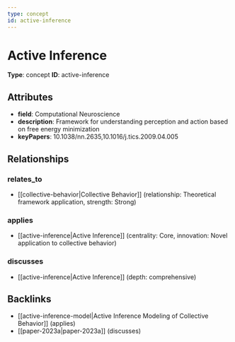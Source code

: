 ```yaml
---
type: concept
id: active-inference
---
```


# Active Inference

**Type**: concept
**ID**: active-inference

## Attributes

- **field**: Computational Neuroscience
- **description**: Framework for understanding perception and action based on free energy minimization
- **keyPapers**: 10.1038/nn.2635,10.1016/j.tics.2009.04.005

## Relationships

### relates_to

- [[collective-behavior|Collective Behavior]] (relationship: Theoretical framework application, strength: Strong)

### applies

- [[active-inference|Active Inference]] (centrality: Core, innovation: Novel application to collective behavior)

### discusses

- [[active-inference|Active Inference]] (depth: comprehensive)

## Backlinks

- [[active-inference-model|Active Inference Modeling of Collective Behavior]] (applies)
- [[paper-2023a|paper-2023a]] (discusses)

